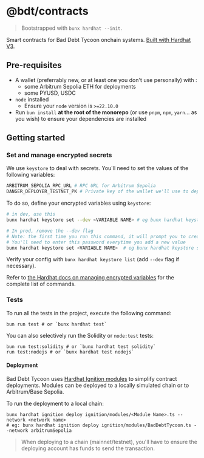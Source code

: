 # @bdt/contracts

> Bootstrapped with `bunx hardhat --init`.

Smart contracts for Bad Debt Tycoon onchain systems.
[Built with Hardhat V3](https://hardhat.org/docs/learn-more/whats-new).

## Pre-requisites

- A wallet (preferrably new, or at least one you don't use personally) with :
  - some Arbitrum Sepolia ETH for deployments
  - some PYUSD, USDC
- `node` installed
  - Ensure your `node` version is `>=22.10.0`
- Run `bun install` **at the root of the monorepo** (or use `pnpm`, `npm`, `yarn`... as you wish) to ensure your dependencies are installed

## Getting started

### Set and manage encrypted secrets

We use `keystore` to deal with secrets.
You'll need to set the values of the following variables:

```sh
ARBITRUM_SEPOLIA_RPC_URL # RPC URL for Arbitrum Sepolia
DANGER_DEPLOYER_TESTNET_PK # Private key of the wallet we'll use to deploy on testnet.
```

To do so, define your encrypted variables using `keystore`:

```sh
# in dev, use this
bunx hardhat keystore set --dev <VARIABLE NAME> # eg bunx hardhat keystore set --dev ARBITRUM_SEPOLIA_RPC_URL

# In prod, remove the --dev flag
# Note: the first time you run this command, it will prompt you to create a password for your keystore
# You'll need to enter this password everytime you add a new value
bunx hardhat keystore set <VARIABLE NAME>  # eg bunx hardhat keystore set ARBITRUM_SEPOLIA_RPC_URL
```

Verify your config with `bunx hardhat keystore list` (add `--dev` flag if necessary).

Refer to [the Hardhat docs on managing encrypted variables](https://hardhat.org/docs/learn-more/configuration-variables#managing-encrypted-variables) for the complete list of commands.

### Tests

To run all the tests in the project, execute the following command:

```shell
bun run test # or `bunx hardhat test`

```

You can also selectively run the Solidity or `node:test` tests:

```shell
bun run test:solidity # or `bunx hardhat test solidity`
run test:nodejs # or `bunx hardhat test nodejs`
```

#### Deployment

Bad Debt Tycoon uses [Hardhat Ignition modules](https://hardhat.org/ignition/docs/getting-started#overview) to simplify contract deployments. Modules can be deployed to a locally simulated chain or to Arbitrum/Base Sepolia.

To run the deployment to a local chain:

```shell
bunx hardhat ignition deploy ignition/modules/<Module Name>.ts --network <network name>
# eg: bunx hardhat ignition deploy ignition/modules/BadDebtTycoon.ts --network arbitrumSepolia
```

> When deploying to a chain (mainnet/testnet), you'll have to ensure the deploying account has funds to send the transaction.
